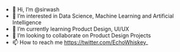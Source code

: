 - 👋 Hi, I’m @sirwash
- 👀 I’m interested in Data Science, Machine Learning and Artificial Intelligence
- 🌱 I’m currently learning Product Design, UI/UX
- 💞️ I’m looking to collaborate on Product Design Projects
- 📫 How to reach me https://twitter.com/EchoWhiskey_

<!---
sirwash/sirwash is a ✨ special ✨ repository because its `README.md` (this file) appears on your GitHub profile.
You can click the Preview link to take a look at your changes.
--->
